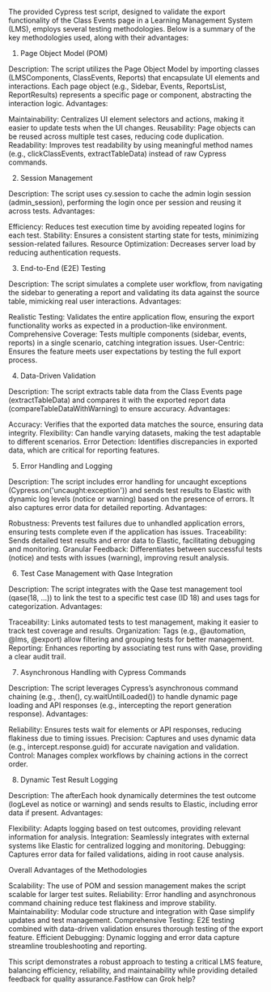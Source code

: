 The provided Cypress test script, designed to validate the export functionality of the Class Events page in a Learning Management System (LMS), employs several testing methodologies. Below is a summary of the key methodologies used, along with their advantages:

1. Page Object Model (POM)

Description: The script utilizes the Page Object Model by importing classes (LMSComponents, ClassEvents, Reports) that encapsulate UI elements and interactions. Each page object (e.g., Sidebar, Events, ReportsList, ReportResults) represents a specific page or component, abstracting the interaction logic.
Advantages:

Maintainability: Centralizes UI element selectors and actions, making it easier to update tests when the UI changes.
Reusability: Page objects can be reused across multiple test cases, reducing code duplication.
Readability: Improves test readability by using meaningful method names (e.g., clickClassEvents, extractTableData) instead of raw Cypress commands.



2. Session Management

Description: The script uses cy.session to cache the admin login session (admin_session), performing the login once per session and reusing it across tests.
Advantages:

Efficiency: Reduces test execution time by avoiding repeated logins for each test.
Stability: Ensures a consistent starting state for tests, minimizing session-related failures.
Resource Optimization: Decreases server load by reducing authentication requests.



3. End-to-End (E2E) Testing

Description: The script simulates a complete user workflow, from navigating the sidebar to generating a report and validating its data against the source table, mimicking real user interactions.
Advantages:

Realistic Testing: Validates the entire application flow, ensuring the export functionality works as expected in a production-like environment.
Comprehensive Coverage: Tests multiple components (sidebar, events, reports) in a single scenario, catching integration issues.
User-Centric: Ensures the feature meets user expectations by testing the full export process.



4. Data-Driven Validation

Description: The script extracts table data from the Class Events page (extractTableData) and compares it with the exported report data (compareTableDataWithWarning) to ensure accuracy.
Advantages:

Accuracy: Verifies that the exported data matches the source, ensuring data integrity.
Flexibility: Can handle varying datasets, making the test adaptable to different scenarios.
Error Detection: Identifies discrepancies in exported data, which are critical for reporting features.



5. Error Handling and Logging

Description: The script includes error handling for uncaught exceptions (Cypress.on('uncaught:exception')) and sends test results to Elastic with dynamic log levels (notice or warning) based on the presence of errors. It also captures error data for detailed reporting.
Advantages:

Robustness: Prevents test failures due to unhandled application errors, ensuring tests complete even if the application has issues.
Traceability: Sends detailed test results and error data to Elastic, facilitating debugging and monitoring.
Granular Feedback: Differentiates between successful tests (notice) and tests with issues (warning), improving result analysis.



6. Test Case Management with Qase Integration

Description: The script integrates with the Qase test management tool (qase(18, ...)) to link the test to a specific test case (ID 18) and uses tags for categorization.
Advantages:

Traceability: Links automated tests to test management, making it easier to track test coverage and results.
Organization: Tags (e.g., @automation, @lms, @export) allow filtering and grouping tests for better management.
Reporting: Enhances reporting by associating test runs with Qase, providing a clear audit trail.



7. Asynchronous Handling with Cypress Commands

Description: The script leverages Cypress’s asynchronous command chaining (e.g., .then(), cy.waitUntilLoaded()) to handle dynamic page loading and API responses (e.g., intercepting the report generation response).
Advantages:

Reliability: Ensures tests wait for elements or API responses, reducing flakiness due to timing issues.
Precision: Captures and uses dynamic data (e.g., intercept.response.guid) for accurate navigation and validation.
Control: Manages complex workflows by chaining actions in the correct order.



8. Dynamic Test Result Logging

Description: The afterEach hook dynamically determines the test outcome (logLevel as notice or warning) and sends results to Elastic, including error data if present.
Advantages:

Flexibility: Adapts logging based on test outcomes, providing relevant information for analysis.
Integration: Seamlessly integrates with external systems like Elastic for centralized logging and monitoring.
Debugging: Captures error data for failed validations, aiding in root cause analysis.



Overall Advantages of the Methodologies

Scalability: The use of POM and session management makes the script scalable for larger test suites.
Reliability: Error handling and asynchronous command chaining reduce test flakiness and improve stability.
Maintainability: Modular code structure and integration with Qase simplify updates and test management.
Comprehensive Testing: E2E testing combined with data-driven validation ensures thorough testing of the export feature.
Efficient Debugging: Dynamic logging and error data capture streamline troubleshooting and reporting.

This script demonstrates a robust approach to testing a critical LMS feature, balancing efficiency, reliability, and maintainability while providing detailed feedback for quality assurance.FastHow can Grok help?